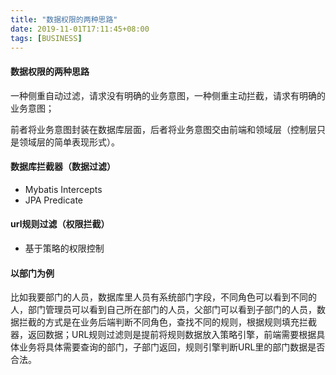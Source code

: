 ```yaml
---
title: "数据权限的两种思路"
date: 2019-11-01T17:11:45+08:00
tags: [BUSINESS]
---
```


#### 数据权限的两种思路

一种侧重自动过滤，请求没有明确的业务意图，一种侧重主动拦截，请求有明确的业务意图；

前者将业务意图封装在数据库层面，后者将业务意图交由前端和领域层（控制层只是领域层的简单表现形式）。

#### 数据库拦截器（数据过滤）

+ Mybatis Intercepts
+ JPA Predicate

#### url规则过滤（权限拦截）

+ 基于策略的权限控制

#### 以部门为例

比如我要部门的人员，数据库里人员有系统部门字段，不同角色可以看到不同的人，部门管理员可以看到自己所在部门的人员，父部门可以看到子部门的人员，数据拦截的方式是在业务后端判断不同角色，查找不同的规则，根据规则填充拦截器，返回数据；URL规则过滤则是提前将规则数据放入策略引擎，前端需要根据具体业务将具体需要查询的部门，子部门返回，规则引擎判断URL里的部门数据是否合法。
